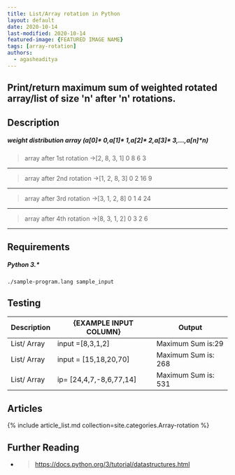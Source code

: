 ```yaml
---
title: List/Array rotation in Python
layout: default
date: 2020-10-14
last-modified: 2020-10-14
featured-image: {FEATURED IMAGE NAME}
tags: [array-rotation]
authors:
  - agasheaditya
---
```


## Print/return maximum sum of weighted rotated array/list of size 'n' after 'n' rotations.
## Description

##### weight distribution array (a[0]* 0,a[1]* 1,a[2]* 2,a[3]* 3,...,a[n]*n)
 > array after 1st rotation ->[2, 8, 3, 1]
                                            0
                                            8
                                            6
                                            3
-----------------------------------------------
 > array after 2nd rotation ->[1, 2, 8, 3]
                                            0
                                            2
                                            16
                                            9
------------------------------------------------
 > array after 3rd rotation ->[3, 1, 2, 8]
                                            0
                                            1
                                            4
                                            24
------------------------------------------------
 > array after 4th rotation ->[8, 3, 1, 2]
                                            0
                                            3
                                            2
                                            6
------------------------------------------------

## Requirements

##### Python 3.* 

```shell
./sample-program.lang sample_input
```

## Testing

| Description | {EXAMPLE INPUT COLUMN} | Output             |
| ----------- | ---------------------- | ------------------ |
| List/ Array |    input =[8,3,1,2]    | Maximum Sum is:29  |
| List/ Array |  input = [15,18,20,70] | Maximum Sum is: 268|
| List/ Array |ip= [24,4,7,-8,6,77,14] | Maximum Sum is: 531|

## Articles

{% include article_list.md collection=site.categories.Array-rotation %}

## Further Reading

- > https://docs.python.org/3/tutorial/datastructures.html
